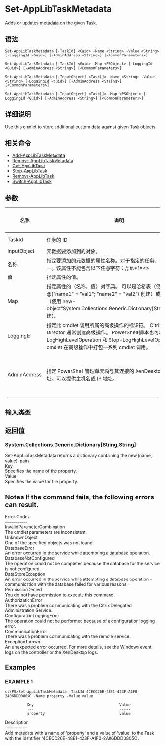 # Set-AppLibTaskMetadata

Adds or updates metadata on the given Task.

## 语法

    Set-AppLibTaskMetadata [-TaskId] <Guid> -Name <String> -Value <String> [-LoggingId <Guid>] [-AdminAddress <String>] [<CommonParameters>]
    
    Set-AppLibTaskMetadata [-TaskId] <Guid> -Map <PSObject> [-LoggingId <Guid>] [-AdminAddress <String>] [<CommonParameters>]
    
    Set-AppLibTaskMetadata [-InputObject] <Task[]> -Name <String> -Value <String> [-LoggingId <Guid>] [-AdminAddress <String>] [<CommonParameters>]
    
    Set-AppLibTaskMetadata [-InputObject] <Task[]> -Map <PSObject> [-LoggingId <Guid>] [-AdminAddress <String>] [<CommonParameters>]
    

## 详细说明

Use this cmdlet to store additional custom data against given Task objects.

## 相关命令

- [Add-AppLibTaskMetadata](Add-AppLibTaskMetadata.html)
- [Remove-AppLibTaskMetadata](Remove-AppLibTaskMetadata.html)
- [Get-AppLibTask](Get-AppLibTask.html)
- [Stop-AppLibTask](Stop-AppLibTask.html)
- [Remove-AppLibTask](Remove-AppLibTask.html)
- [Switch-AppLibTask](Switch-AppLibTask.html)

## 参数

| 名称           | 说明                                                                                                                                                                     | 是否必需？  | 管道输入                           | 默认值                                   |
| ------------ | ---------------------------------------------------------------------------------------------------------------------------------------------------------------------- | ------ | ------------------------------ | ------------------------------------- |
| TaskId       | 任务的 ID                                                                                                                                                                 | true   | true (ByValue, ByPropertyName) |                                       |
| InputObject  | 元数据要添加到的对象。                                                                                                                                                            | true   | true (ByValue)                 |                                       |
| 名称           | 指定要添加的元数据的属性名称。对于指定的任务，该属性必须唯一。该属性不能包含以下任意字符：\/;:#.*?=<>                                                                                                              | []()"' | true                           | false |                               |
| 值            | 指定属性的值。                                                                                                                                                                | true   | false                          |                                       |
| Map          | 指定属性的（名称，值）对字典。 可以是哈希表（使用 @{"name1" = "val1"; "name2" = "val2"} 创建）或字符串字典（使用 new-object“System.Collections.Generic.Dictionary[String,String]”创建）。                      | true   | true (ByValue)                 |                                       |
| LoggingId    | 指定此 cmdlet 调用所属的高级操作的标识符。 Citrix Studio 和 Director 通常创建高级操作。 PowerShell 脚本也可以借助 Start-LogHighLevelOperation 和 Stop-LogHighLevelOperation cmdlet 在高级操作中打包一系列 cmdlet 调用。 | false  | false                          |                                       |
| AdminAddress | 指定 PowerShell 管理单元将与其连接的 XenDesktop 控制器的地址。可以提供主机名或 IP 地址。                                                                                                             | false  | false                          | Localhost。一旦有 cmdlet 提供了某个值，此值将变为默认值。 |

## 输入类型

### 

## 返回值

### System.Collections.Generic.Dictionary[String,String]  
Set-AppLibTaskMetadata returns a dictionary containing the new (name, value)-pairs.  
Key <string>  
Specifies the name of the property.  
Value <string>  
Specifies the value for the property.

## Notes If the command fails, the following errors can result.  
Error Codes  
\---\---\-----  
InvalidParameterCombination  
The cmdlet parameters are inconsistent.  
UnknownObject  
One of the specified objects was not found.  
DatabaseError  
An error occurred in the service while attempting a database operation.  
DatabaseNotConfigured  
The operation could not be completed because the database for the service is not configured.  
DataStoreException  
An error occurred in the service while attempting a database operation - communication with the database failed for various reasons.  
PermissionDenied  
You do not have permission to execute this command.  
AuthorizationError  
There was a problem communicating with the Citrix Delegated Administration Service.  
ConfigurationLoggingError  
The operation could not be performed because of a configuration logging error.  
CommunicationError  
There was a problem communicating with the remote service.  
ExceptionThrown  
An unexpected error occurred. For more details, see the Windows event logs on the controller or the XenDesktop logs.

## Examples

### EXAMPLE 1

    c:\PS>Set-AppLibTaskMetadata -TaskId 4CECC26E-48E1-423F-A1F0-2A06DDD0805C -Name property -Value value
    
              Key                                       Value
              ---                                       -----
              property                                  value
    

Description  
\---\---\-----  
Add metadata with a name of 'property' and a value of 'value' to the Task with the identifier '4CECC26E-48E1-423F-A1F0-2A06DDD0805C'.